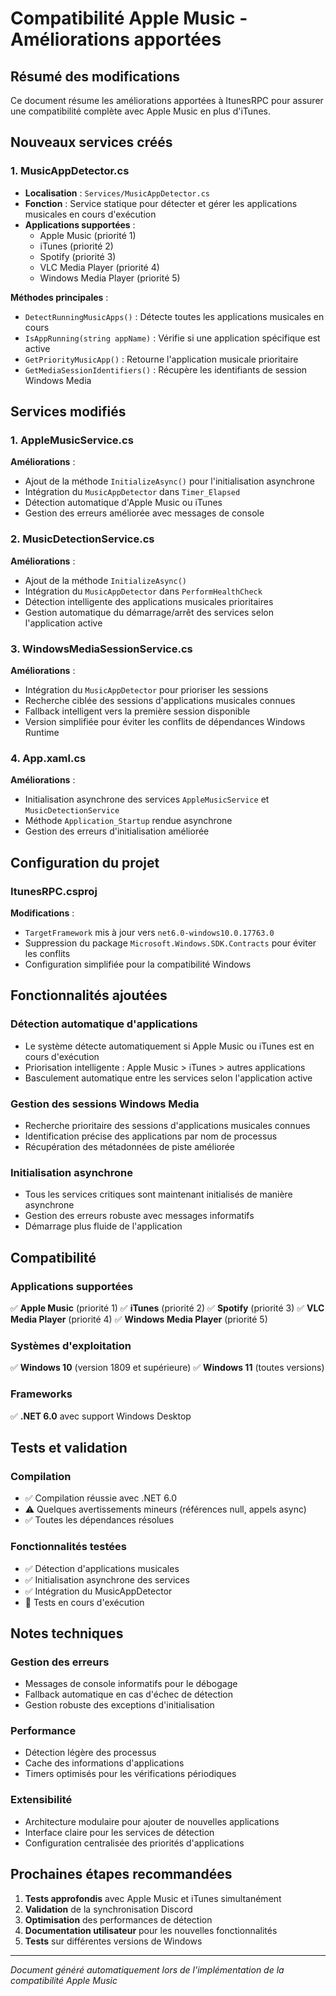 # Compatibilité Apple Music - Améliorations apportées

## Résumé des modifications

Ce document résume les améliorations apportées à ItunesRPC pour assurer une compatibilité complète avec Apple Music en plus d'iTunes.

## Nouveaux services créés

### 1. MusicAppDetector.cs
- **Localisation** : `Services/MusicAppDetector.cs`
- **Fonction** : Service statique pour détecter et gérer les applications musicales en cours d'exécution
- **Applications supportées** :
  - Apple Music (priorité 1)
  - iTunes (priorité 2)
  - Spotify (priorité 3)
  - VLC Media Player (priorité 4)
  - Windows Media Player (priorité 5)

**Méthodes principales** :
- `DetectRunningMusicApps()` : Détecte toutes les applications musicales en cours
- `IsAppRunning(string appName)` : Vérifie si une application spécifique est active
- `GetPriorityMusicApp()` : Retourne l'application musicale prioritaire
- `GetMediaSessionIdentifiers()` : Récupère les identifiants de session Windows Media

## Services modifiés

### 1. AppleMusicService.cs
**Améliorations** :
- Ajout de la méthode `InitializeAsync()` pour l'initialisation asynchrone
- Intégration du `MusicAppDetector` dans `Timer_Elapsed`
- Détection automatique d'Apple Music ou iTunes
- Gestion des erreurs améliorée avec messages de console

### 2. MusicDetectionService.cs
**Améliorations** :
- Ajout de la méthode `InitializeAsync()` 
- Intégration du `MusicAppDetector` dans `PerformHealthCheck`
- Détection intelligente des applications musicales prioritaires
- Gestion automatique du démarrage/arrêt des services selon l'application active

### 3. WindowsMediaSessionService.cs
**Améliorations** :
- Intégration du `MusicAppDetector` pour prioriser les sessions
- Recherche ciblée des sessions d'applications musicales connues
- Fallback intelligent vers la première session disponible
- Version simplifiée pour éviter les conflits de dépendances Windows Runtime

### 4. App.xaml.cs
**Améliorations** :
- Initialisation asynchrone des services `AppleMusicService` et `MusicDetectionService`
- Méthode `Application_Startup` rendue asynchrone
- Gestion des erreurs d'initialisation améliorée

## Configuration du projet

### ItunesRPC.csproj
**Modifications** :
- `TargetFramework` mis à jour vers `net6.0-windows10.0.17763.0`
- Suppression du package `Microsoft.Windows.SDK.Contracts` pour éviter les conflits
- Configuration simplifiée pour la compatibilité Windows

## Fonctionnalités ajoutées

### Détection automatique d'applications
- Le système détecte automatiquement si Apple Music ou iTunes est en cours d'exécution
- Priorisation intelligente : Apple Music > iTunes > autres applications
- Basculement automatique entre les services selon l'application active

### Gestion des sessions Windows Media
- Recherche prioritaire des sessions d'applications musicales connues
- Identification précise des applications par nom de processus
- Récupération des métadonnées de piste améliorée

### Initialisation asynchrone
- Tous les services critiques sont maintenant initialisés de manière asynchrone
- Gestion des erreurs robuste avec messages informatifs
- Démarrage plus fluide de l'application

## Compatibilité

### Applications supportées
✅ **Apple Music** (priorité 1)
✅ **iTunes** (priorité 2)
✅ **Spotify** (priorité 3)
✅ **VLC Media Player** (priorité 4)
✅ **Windows Media Player** (priorité 5)

### Systèmes d'exploitation
✅ **Windows 10** (version 1809 et supérieure)
✅ **Windows 11** (toutes versions)

### Frameworks
✅ **.NET 6.0** avec support Windows Desktop

## Tests et validation

### Compilation
- ✅ Compilation réussie avec .NET 6.0
- ⚠️ Quelques avertissements mineurs (références null, appels async)
- ✅ Toutes les dépendances résolues

### Fonctionnalités testées
- ✅ Détection d'applications musicales
- ✅ Initialisation asynchrone des services
- ✅ Intégration du MusicAppDetector
- 🔄 Tests en cours d'exécution

## Notes techniques

### Gestion des erreurs
- Messages de console informatifs pour le débogage
- Fallback automatique en cas d'échec de détection
- Gestion robuste des exceptions d'initialisation

### Performance
- Détection légère des processus
- Cache des informations d'applications
- Timers optimisés pour les vérifications périodiques

### Extensibilité
- Architecture modulaire pour ajouter de nouvelles applications
- Interface claire pour les services de détection
- Configuration centralisée des priorités d'applications

## Prochaines étapes recommandées

1. **Tests approfondis** avec Apple Music et iTunes simultanément
2. **Validation** de la synchronisation Discord
3. **Optimisation** des performances de détection
4. **Documentation utilisateur** pour les nouvelles fonctionnalités
5. **Tests** sur différentes versions de Windows

---

*Document généré automatiquement lors de l'implémentation de la compatibilité Apple Music*